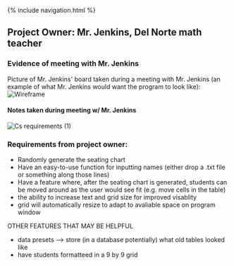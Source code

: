 {% include navigation.html %}

## Project Owner: Mr. Jenkins, Del Norte math teacher

### Evidence of meeting with Mr. Jenkins
Picture of Mr. Jenkins' board taken during a meeting with Mr. Jenkins (an example of what Mr. Jenkins would want the program to look like):
![Wireframe](https://user-images.githubusercontent.com/40574565/157778515-ca146e92-d57d-4f29-892b-785428cdd2e3.jpeg)

#### Notes taken during meeting w/ Mr. Jenkins
![Cs requirements (1)](https://user-images.githubusercontent.com/40574565/159033310-52f8b74f-0f49-42d3-8cda-e89d8cd4cb0a.png)

### Requirements from project owner:
* Randomly generate the seating chart
* Have an easy-to-use function for inputting names (either drop a .txt file or something along those lines)
* Have a feature where, after the seating chart is generated, students can be moved around as the user would see fit (e.g. move cells in the table)
* the ability to increase text and grid size for improved visablity
* grid will automatically resize to adapt to avaliable space on program window

OTHER FEATURES THAT MAY BE HELPFUL
* data presets --> store (in a database potentially) what old tables looked like 
* have students formatteed in a 9 by 9 grid
